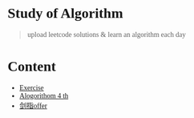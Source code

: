 # <font face="Consolas"> Study of Algorithm
> upload leetcode solutions & learn an algorithm each day
# Content 
- [Exercise](problem-set)
- [Alogorithom 4 th](Algorithm)
- [剑指offer](interview)

</font>